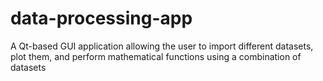 # data-processing-app
A Qt-based GUI application allowing the user to import different datasets, plot them, and perform mathematical functions using a combination of datasets
